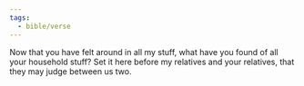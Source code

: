 ```yaml
---
tags:
  - bible/verse
---
```

Now that you have felt around in all my stuff, what have you found of all your household stuff? Set it here before my relatives and your relatives, that they may judge between us two.